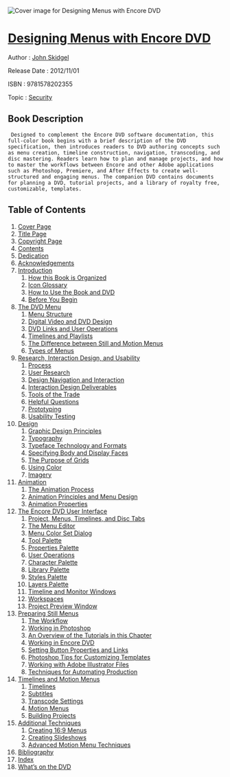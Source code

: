 ![Cover image for Designing Menus with Encore DVD](https://imgdetail.ebookreading.net/cover/cover/security/EB9781578202355.jpg)

[Designing Menus with Encore DVD](https://ebookreading.net/view/book/Designing+Menus+with+Encore+DVD-EB9781578202355_1.html "Designing Menus with Encore DVD")
====================================================================================================================

Author : [John Skidgel](https://ebookreading.net/search/author/John+Skidgel)

Release Date : 2012/11/01

ISBN : 9781578202355

Topic : [Security](https://ebookreading.net/search/category/security)

Book Description
-----------------

     Designed to complement the Encore DVD software documentation, this full-color book begins with a brief description of the DVD specification, then introduces readers to DVD authoring concepts such as menu creation, timeline construction, navigation, transcoding, and disc mastering. Readers learn how to plan and manage projects, and how to master the workflows between Encore and other Adobe applications such as Photoshop, Premiere, and After Effects to create well-structured and engaging menus. The companion DVD contains documents for planning a DVD, tutorial projects, and a library of royalty free, customizable, templates.                 
Table of Contents
-----------------

1. [Cover Page](https://ebookreading.net/view/book/Designing+Menus+with+Encore+DVD-EB9781578202355_1.html)
1. [Title Page](https://ebookreading.net/view/book/Designing+Menus+with+Encore+DVD-EB9781578202355_2.html)
1. [Copyright Page](https://ebookreading.net/view/book/Designing+Menus+with+Encore+DVD-EB9781578202355_3.html)
1. [Contents](https://ebookreading.net/view/book/Designing+Menus+with+Encore+DVD-EB9781578202355_6.html)
1. [Dedication](https://ebookreading.net/view/book/Designing+Menus+with+Encore+DVD-EB9781578202355_4.html)
1. [Acknowledgements](https://ebookreading.net/view/book/Designing+Menus+with+Encore+DVD-EB9781578202355_7.html)
1. [Introduction](https://ebookreading.net/view/book/Designing+Menus+with+Encore+DVD-EB9781578202355_8.html)
    1. [How this Book is Organized](https://ebookreading.net/view/book/Designing+Menus+with+Encore+DVD-EB9781578202355_8.html#ch01_01)
    1. [Icon Glossary](https://ebookreading.net/view/book/Designing+Menus+with+Encore+DVD-EB9781578202355_8.html#ch01_02)
    1. [How to Use the Book and DVD](https://ebookreading.net/view/book/Designing+Menus+with+Encore+DVD-EB9781578202355_8.html#ch01_03)
    1. [Before You Begin](https://ebookreading.net/view/book/Designing+Menus+with+Encore+DVD-EB9781578202355_8.html#ch01_04)
1. [The DVD Menu](https://ebookreading.net/view/book/Designing+Menus+with+Encore+DVD-EB9781578202355_9.html)
    1. [Menu Structure](https://ebookreading.net/view/book/Designing+Menus+with+Encore+DVD-EB9781578202355_9.html#ch02_05)
    1. [Digital Video and DVD Design](https://ebookreading.net/view/book/Designing+Menus+with+Encore+DVD-EB9781578202355_9.html#ch02_06)
    1. [DVD Links and User Operations](https://ebookreading.net/view/book/Designing+Menus+with+Encore+DVD-EB9781578202355_9.html#ch02_07)
    1. [Timelines and Playlists](https://ebookreading.net/view/book/Designing+Menus+with+Encore+DVD-EB9781578202355_9.html#ch02_08)
    1. [The Difference between Still and Motion Menus](https://ebookreading.net/view/book/Designing+Menus+with+Encore+DVD-EB9781578202355_9.html#ch02_09)
    1. [Types of Menus](https://ebookreading.net/view/book/Designing+Menus+with+Encore+DVD-EB9781578202355_9.html#ch02_10)
1. [Research, Interaction Design, and Usability](https://ebookreading.net/view/book/Designing+Menus+with+Encore+DVD-EB9781578202355_10.html)
    1. [Process](https://ebookreading.net/view/book/Designing+Menus+with+Encore+DVD-EB9781578202355_10.html#ch03_11)
    1. [User Research](https://ebookreading.net/view/book/Designing+Menus+with+Encore+DVD-EB9781578202355_10.html#ch03_12)
    1. [Design Navigation and Interaction](https://ebookreading.net/view/book/Designing+Menus+with+Encore+DVD-EB9781578202355_10.html#ch03_13)
    1. [Interaction Design Deliverables](https://ebookreading.net/view/book/Designing+Menus+with+Encore+DVD-EB9781578202355_10.html#ch03_14)
    1. [Tools of the Trade](https://ebookreading.net/view/book/Designing+Menus+with+Encore+DVD-EB9781578202355_10.html#ch03_15)
    1. [Helpful Questions](https://ebookreading.net/view/book/Designing+Menus+with+Encore+DVD-EB9781578202355_10.html#ch03_16)
    1. [Prototyping](https://ebookreading.net/view/book/Designing+Menus+with+Encore+DVD-EB9781578202355_10.html#ch03_17)
    1. [Usability Testing](https://ebookreading.net/view/book/Designing+Menus+with+Encore+DVD-EB9781578202355_10.html#ch03_18)
1. [Design](https://ebookreading.net/view/book/Designing+Menus+with+Encore+DVD-EB9781578202355_11.html)
    1. [Graphic Design Principles](https://ebookreading.net/view/book/Designing+Menus+with+Encore+DVD-EB9781578202355_11.html#ch04_19)
    1. [Typography](https://ebookreading.net/view/book/Designing+Menus+with+Encore+DVD-EB9781578202355_11.html#ch04_20)
    1. [Typeface Technology and Formats](https://ebookreading.net/view/book/Designing+Menus+with+Encore+DVD-EB9781578202355_11.html#ch04_21)
    1. [Specifying Body and Display Faces](https://ebookreading.net/view/book/Designing+Menus+with+Encore+DVD-EB9781578202355_11.html#ch04_22)
    1. [The Purpose of Grids](https://ebookreading.net/view/book/Designing+Menus+with+Encore+DVD-EB9781578202355_11.html#ch04_23)
    1. [Using Color](https://ebookreading.net/view/book/Designing+Menus+with+Encore+DVD-EB9781578202355_11.html#ch04_24)
    1. [Imagery](https://ebookreading.net/view/book/Designing+Menus+with+Encore+DVD-EB9781578202355_11.html#ch04_25)
1. [Animation](https://ebookreading.net/view/book/Designing+Menus+with+Encore+DVD-EB9781578202355_12.html)
    1. [The Animation Process](https://ebookreading.net/view/book/Designing+Menus+with+Encore+DVD-EB9781578202355_12.html#ch05_26)
    1. [Animation Principles and Menu Design](https://ebookreading.net/view/book/Designing+Menus+with+Encore+DVD-EB9781578202355_12.html#ch05_27)
    1. [Animation Properties](https://ebookreading.net/view/book/Designing+Menus+with+Encore+DVD-EB9781578202355_12.html#ch05_28)
1. [The Encore DVD User Interface](https://ebookreading.net/view/book/Designing+Menus+with+Encore+DVD-EB9781578202355_0.html)
    1. [Project, Menus, Timelines, and Disc Tabs](https://ebookreading.net/view/book/Designing+Menus+with+Encore+DVD-EB9781578202355_0.html#ch06_29)
    1. [The Menu Editor](https://ebookreading.net/view/book/Designing+Menus+with+Encore+DVD-EB9781578202355_0.html#ch06_30)
    1. [Menu Color Set Dialog](https://ebookreading.net/view/book/Designing+Menus+with+Encore+DVD-EB9781578202355_0.html#ch06_31)
    1. [Tool Palette](https://ebookreading.net/view/book/Designing+Menus+with+Encore+DVD-EB9781578202355_0.html#ch06_32)
    1. [Properties Palette](https://ebookreading.net/view/book/Designing+Menus+with+Encore+DVD-EB9781578202355_0.html#ch06_33)
    1. [User Operations](https://ebookreading.net/view/book/Designing+Menus+with+Encore+DVD-EB9781578202355_0.html#ch06_34)
    1. [Character Palette](https://ebookreading.net/view/book/Designing+Menus+with+Encore+DVD-EB9781578202355_0.html#ch06_35)
    1. [Library Palette](https://ebookreading.net/view/book/Designing+Menus+with+Encore+DVD-EB9781578202355_0.html#ch06_36)
    1. [Styles Palette](https://ebookreading.net/view/book/Designing+Menus+with+Encore+DVD-EB9781578202355_0.html#ch06_37)
    1. [Layers Palette](https://ebookreading.net/view/book/Designing+Menus+with+Encore+DVD-EB9781578202355_0.html#ch06_38)
    1. [Timeline and Monitor Windows](https://ebookreading.net/view/book/Designing+Menus+with+Encore+DVD-EB9781578202355_0.html#ch06_39)
    1. [Workspaces](https://ebookreading.net/view/book/Designing+Menus+with+Encore+DVD-EB9781578202355_0.html#ch06_40)
    1. [Project Preview Window](https://ebookreading.net/view/book/Designing+Menus+with+Encore+DVD-EB9781578202355_0.html#ch06_41)
1. [Preparing Still Menus](https://ebookreading.net/view/book/Designing+Menus+with+Encore+DVD-EB9781578202355_14.html)
    1. [The Workflow](https://ebookreading.net/view/book/Designing+Menus+with+Encore+DVD-EB9781578202355_14.html#ch07_42)
    1. [Working in Photoshop](https://ebookreading.net/view/book/Designing+Menus+with+Encore+DVD-EB9781578202355_14.html#ch07_43)
    1. [An Overview of the Tutorials in this Chapter](https://ebookreading.net/view/book/Designing+Menus+with+Encore+DVD-EB9781578202355_14.html#ch07_44)
    1. [Working in Encore DVD](https://ebookreading.net/view/book/Designing+Menus+with+Encore+DVD-EB9781578202355_14.html#ch07_45)
    1. [Setting Button Properties and Links](https://ebookreading.net/view/book/Designing+Menus+with+Encore+DVD-EB9781578202355_14.html#ch07_46)
    1. [Photoshop Tips for Customizing Templates](https://ebookreading.net/view/book/Designing+Menus+with+Encore+DVD-EB9781578202355_14.html#ch07_47)
    1. [Working with Adobe Illustrator Files](https://ebookreading.net/view/book/Designing+Menus+with+Encore+DVD-EB9781578202355_14.html#ch07_48)
    1. [Techniques for Automating Production](https://ebookreading.net/view/book/Designing+Menus+with+Encore+DVD-EB9781578202355_14.html#ch07_49)
1. [Timelines and Motion Menus](https://ebookreading.net/view/book/Designing+Menus+with+Encore+DVD-EB9781578202355_0.html)
    1. [Timelines](https://ebookreading.net/view/book/Designing+Menus+with+Encore+DVD-EB9781578202355_0.html#ch08_50)
    1. [Subtitles](https://ebookreading.net/view/book/Designing+Menus+with+Encore+DVD-EB9781578202355_0.html#ch08_51)
    1. [Transcode Settings](https://ebookreading.net/view/book/Designing+Menus+with+Encore+DVD-EB9781578202355_0.html#ch08_52)
    1. [Motion Menus](https://ebookreading.net/view/book/Designing+Menus+with+Encore+DVD-EB9781578202355_0.html#ch08_53)
    1. [Building Projects](https://ebookreading.net/view/book/Designing+Menus+with+Encore+DVD-EB9781578202355_0.html#ch08_54)
1. [Additional Techniques](https://ebookreading.net/view/book/Designing+Menus+with+Encore+DVD-EB9781578202355_0.html)
    1. [Creating 16:9 Menus](https://ebookreading.net/view/book/Designing+Menus+with+Encore+DVD-EB9781578202355_0.html#ch09_55)
    1. [Creating Slideshows](https://ebookreading.net/view/book/Designing+Menus+with+Encore+DVD-EB9781578202355_0.html#ch09_56)
    1. [Advanced Motion Menu Techniques](https://ebookreading.net/view/book/Designing+Menus+with+Encore+DVD-EB9781578202355_0.html#ch09_57)
1. [Bibliography](https://ebookreading.net/view/book/Designing+Menus+with+Encore+DVD-EB9781578202355_0.html)
1. [Index](https://ebookreading.net/view/book/Designing+Menus+with+Encore+DVD-EB9781578202355_0.html)
1. [What’s on the DVD](https://ebookreading.net/view/book/Designing+Menus+with+Encore+DVD-EB9781578202355_0.html)
